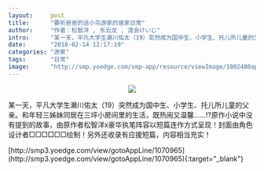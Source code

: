 ```yaml
---
layout:     post
title:      "要听爸爸的话小鸟游家的居家日常"
author:     "作者：松智洋 , 东云龙 , 渡会けいじ"
intro:      "某一天，平凡大学生濑川佑太（19）突然成为国中生、小学生、托儿所儿童的父亲。和年轻三姊妹同居在三坪小房间里的生活，既热闹又温馨……!?原作小说中没有提到的故事，由原作者松智洋x豪华执笔阵容以短篇连作方式呈现！封面由角色设计者□□□□□□绘制！另外还收录有应援短篇，内容相当充实！"
date:       "2018-02-14 12:17:19"
categories: "游家"
tags:       "日常"
image:      "http://smp.yoedge.com/smp-app/resource/viewImage/1002480appline.png"
---
```

<div style="text-align: center">
<p><img src="http://smp.yoedge.com/smp-app/resource/viewImage/1002480appline.png"/></p>
</div>
<p class="post-meta">
<span>某一天，平凡大学生濑川佑太（19）突然成为国中生、小学生、托儿所儿童的父亲。和年轻三姊妹同居在三坪小房间里的生活，既热闹又温馨……!?原作小说中没有提到的故事，由原作者松智洋x豪华执笔阵容以短篇连作方式呈现！封面由角色设计者□□□□□□绘制！另外还收录有应援短篇，内容相当充实！</span>
</p>
[http://smp3.yoedge.com/view/gotoAppLine/1070965](http://smp3.yoedge.com/view/gotoAppLine/1070965){:target="_blank"}


